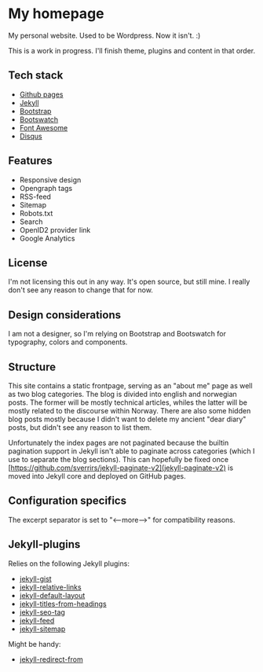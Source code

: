 # My homepage

My personal website. Used to be Wordpress. Now it isn't. :) 

This is a work in progress. I'll finish theme, plugins and content in that order.

## Tech stack

* [Github pages](https://help.github.com/categories/customizing-github-pages/)
* [Jekyll](https://jekyllrb.com/docs/home/)
* [Bootstrap](https://getbootstrap.com/docs/4.0/getting-started/introduction/)
* [Bootswatch](https://bootswatch.com)
* [Font Awesome](https://fontawesome.com)
* [Disqus](https://help.disqus.com/customer/portal/articles/1104788-web-integration)

## Features

* Responsive design
* Opengraph tags
* RSS-feed
* Sitemap
* Robots.txt
* Search
* OpenID2 provider link
* Google Analytics

## License

I'm not licensing this out in any way. It's open source, but still mine. I
really don't see any reason to change that for now.

## Design considerations

I am not a designer, so I'm relying on Bootstrap and Bootswatch for typography,
colors and components.

## Structure

This site contains a static frontpage, serving as an "about me" page as well as
two blog categories. The blog is divided into english and norwegian posts. The
former will be mostly technical articles, whiles the latter will be mostly
related to the discourse within Norway. There are also some hidden blog posts
mostly because I didn't want to delete my ancient "dear diary" posts, but didn't
see any reason to list them.

Unfortunately the index pages are not paginated because the builtin pagination
support in Jekyll isn't able to paginate across categories (which I use to
separate the blog sections). This can hopefully be fixed once
[https://github.com/sverrirs/jekyll-paginate-v2](jekyll-paginate-v2) is moved
into Jekyll core and deployed on GitHub pages.

## Configuration specifics

The excerpt separator is set to "&lt;--more--&gt;" for compatibility reasons.

## Jekyll-plugins

Relies on the following Jekyll plugins:
* [jekyll-gist](https://github.com/jekyll/jekyll-gist)
* [jekyll-relative-links](https://github.com/benbalter/jekyll-relative-links)
* [jekyll-default-layout](https://github.com/benbalter/jekyll-default-layout)
* [jekyll-titles-from-headings](https://github.com/benbalter/jekyll-titles-from-headings)
* [jekyll-seo-tag](https://github.com/jekyll/jekyll-seo-tag)
* [jekyll-feed](https://github.com/jekyll/jekyll-feed)
* [jekyll-sitemap](https://github.com/jekyll/jekyll-sitemap)

Might be handy:
* [jekyll-redirect-from](https://github.com/jekyll/jekyll-redirect-from)
